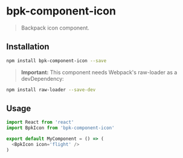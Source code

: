 # bpk-component-icon

> Backpack icon component.

## Installation

```sh
npm install bpk-component-icon --save
```

> **Important:** This component needs Webpack's raw-loader as a devDependency:
```sh
npm install raw-loader --save-dev
```

## Usage

```js
import React from 'react'
import BpkIcon from 'bpk-component-icon'

export default MyComponent = () => (
  <BpkIcon icon='flight' />
)
```
